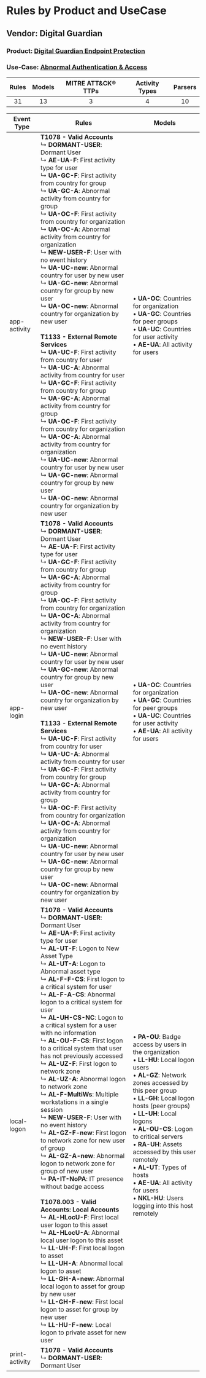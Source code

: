 Rules by Product and UseCase
============================
Vendor: Digital Guardian
------------------------
### Product: [Digital Guardian Endpoint Protection](../ds_digital_guardian_digital_guardian_endpoint_protection.md)
### Use-Case: [Abnormal Authentication & Access](../../../../UseCases/uc_abnormal_authentication_&_access.md)

| Rules | Models | MITRE ATT&CK® TTPs | Activity Types | Parsers |
|:-----:|:------:|:------------------:|:--------------:|:-------:|
|  31   |   13   |         3          |       4        |   10    |

| Event Type     | Rules    | Models    |
| ---- | ---- | ---- |
| app-activity   | <b>T1078 - Valid Accounts</b><br> ↳ <b>DORMANT-USER</b>: Dormant User<br> ↳ <b>AE-UA-F</b>: First activity type for user<br> ↳ <b>UA-GC-F</b>: First activity from country for group<br> ↳ <b>UA-GC-A</b>: Abnormal activity from country for group<br> ↳ <b>UA-OC-F</b>: First activity from country for organization<br> ↳ <b>UA-OC-A</b>: Abnormal activity from country for organization<br> ↳ <b>NEW-USER-F</b>: User with no event history<br> ↳ <b>UA-UC-new</b>: Abnormal country for user by new user<br> ↳ <b>UA-GC-new</b>: Abnormal country for group by new user<br> ↳ <b>UA-OC-new</b>: Abnormal country for organization by new user<br><br><b>T1133 - External Remote Services</b><br> ↳ <b>UA-UC-F</b>: First activity from country for user<br> ↳ <b>UA-UC-A</b>: Abnormal activity from country for user<br> ↳ <b>UA-GC-F</b>: First activity from country for group<br> ↳ <b>UA-GC-A</b>: Abnormal activity from country for group<br> ↳ <b>UA-OC-F</b>: First activity from country for organization<br> ↳ <b>UA-OC-A</b>: Abnormal activity from country for organization<br> ↳ <b>UA-UC-new</b>: Abnormal country for user by new user<br> ↳ <b>UA-GC-new</b>: Abnormal country for group by new user<br> ↳ <b>UA-OC-new</b>: Abnormal country for organization by new user    |  • <b>UA-OC</b>: Countries for organization<br> • <b>UA-GC</b>: Countries for peer groups<br> • <b>UA-UC</b>: Countries for user activity<br> • <b>AE-UA</b>: All activity for users    |
| app-login      | <b>T1078 - Valid Accounts</b><br> ↳ <b>DORMANT-USER</b>: Dormant User<br> ↳ <b>AE-UA-F</b>: First activity type for user<br> ↳ <b>UA-GC-F</b>: First activity from country for group<br> ↳ <b>UA-GC-A</b>: Abnormal activity from country for group<br> ↳ <b>UA-OC-F</b>: First activity from country for organization<br> ↳ <b>UA-OC-A</b>: Abnormal activity from country for organization<br> ↳ <b>NEW-USER-F</b>: User with no event history<br> ↳ <b>UA-UC-new</b>: Abnormal country for user by new user<br> ↳ <b>UA-GC-new</b>: Abnormal country for group by new user<br> ↳ <b>UA-OC-new</b>: Abnormal country for organization by new user<br><br><b>T1133 - External Remote Services</b><br> ↳ <b>UA-UC-F</b>: First activity from country for user<br> ↳ <b>UA-UC-A</b>: Abnormal activity from country for user<br> ↳ <b>UA-GC-F</b>: First activity from country for group<br> ↳ <b>UA-GC-A</b>: Abnormal activity from country for group<br> ↳ <b>UA-OC-F</b>: First activity from country for organization<br> ↳ <b>UA-OC-A</b>: Abnormal activity from country for organization<br> ↳ <b>UA-UC-new</b>: Abnormal country for user by new user<br> ↳ <b>UA-GC-new</b>: Abnormal country for group by new user<br> ↳ <b>UA-OC-new</b>: Abnormal country for organization by new user    |  • <b>UA-OC</b>: Countries for organization<br> • <b>UA-GC</b>: Countries for peer groups<br> • <b>UA-UC</b>: Countries for user activity<br> • <b>AE-UA</b>: All activity for users    |
| local-logon    | <b>T1078 - Valid Accounts</b><br> ↳ <b>DORMANT-USER</b>: Dormant User<br> ↳ <b>AE-UA-F</b>: First activity type for user<br> ↳ <b>AL-UT-F</b>: Logon to New Asset Type<br> ↳ <b>AL-UT-A</b>: Logon to Abnormal asset type<br> ↳ <b>AL-F-F-CS</b>: First logon to a critical system for user<br> ↳ <b>AL-F-A-CS</b>: Abnormal logon to a critical system for user<br> ↳ <b>AL-UH-CS-NC</b>: Logon to a critical system for a user with no information<br> ↳ <b>AL-OU-F-CS</b>: First logon to a critical system that user has not previously accessed<br> ↳ <b>AL-UZ-F</b>: First logon to network zone<br> ↳ <b>AL-UZ-A</b>: Abnormal logon to network zone<br> ↳ <b>AL-F-MultiWs</b>: Multiple workstations in a single session<br> ↳ <b>NEW-USER-F</b>: User with no event history<br> ↳ <b>AL-GZ-F-new</b>: First logon to network zone for new user of group<br> ↳ <b>AL-GZ-A-new</b>: Abnormal logon to network zone for group of new user<br> ↳ <b>PA-IT-NoPA</b>: IT presence without badge access<br><br><b>T1078.003 - Valid Accounts: Local Accounts</b><br> ↳ <b>AL-HLocU-F</b>: First local user logon to this asset<br> ↳ <b>AL-HLocU-A</b>: Abnormal local user logon to this asset<br> ↳ <b>LL-UH-F</b>: First local logon to asset<br> ↳ <b>LL-UH-A</b>: Abnormal local logon to asset<br> ↳ <b>LL-GH-A-new</b>: Abnormal local logon to asset for group by new user<br> ↳ <b>LL-GH-F-new</b>: First local logon to asset for group by new user<br> ↳ <b>LL-HU-F-new</b>: Local logon to private asset for new user |  • <b>PA-OU</b>: Badge access by users in the organization<br> • <b>LL-HU</b>: Local logon users<br> • <b>AL-GZ</b>: Network zones accessed by this peer group<br> • <b>LL-GH</b>: Local logon hosts (peer groups)<br> • <b>LL-UH</b>: Local logons<br> • <b>AL-OU-CS</b>: Logon to critical servers<br> • <b>RA-UH</b>: Assets accessed by this user remotely<br> • <b>AL-UT</b>: Types of hosts<br> • <b>AE-UA</b>: All activity for users<br> • <b>NKL-HU</b>: Users logging into this host remotely |
| print-activity | <b>T1078 - Valid Accounts</b><br> ↳ <b>DORMANT-USER</b>: Dormant User    |    |